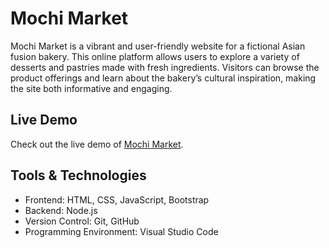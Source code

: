 # Mochi Market
Mochi Market is a vibrant and user-friendly website for a fictional Asian fusion bakery. This online platform allows users to explore a variety of desserts and pastries made with fresh ingredients. Visitors can browse the product offerings and learn about the bakery’s cultural inspiration, making the site both informative and engaging.

## Live Demo
Check out the live demo of [Mochi Market](https://tranquil-stroopwafel-3590a7.netlify.app/).

## Tools & Technologies
- Frontend: HTML, CSS, JavaScript, Bootstrap
- Backend: Node.js
- Version Control: Git, GitHub
- Programming Environment: Visual Studio Code
